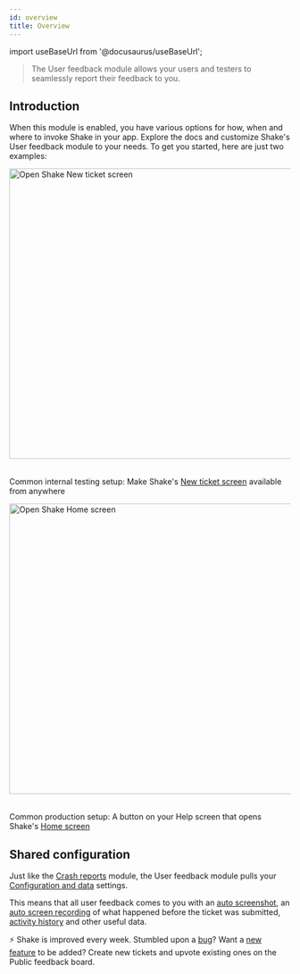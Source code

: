 ```yaml
---
id: overview
title: Overview
---
```


import useBaseUrl from '@docusaurus/useBaseUrl';

>The User feedback module allows your users and testers to seamlessly report their feedback to you.

## Introduction

When this module is enabled, you have various options for how, when and where to invoke Shake in your app.
Explore the docs and customize Shake's User feedback module to your needs.
To get you started, here are just two examples:

<table class="media-container mt-50">
<img
  alt="Open Shake New ticket screen"
  width="520"
  src={useBaseUrl('screens/open-shake-new-ticket-screen@2x.png')}
/>
</table>
<p class="p2 center-align">Common internal testing setup: Make Shake's <a href="/android/shake-ui/new-ticket-screen/">New ticket screen</a> available from anywhere</p>

<table class="media-container mt-50">
<img
  alt="Open Shake Home screen"
  width="520"
  src={useBaseUrl('screens/open-shake-home-screen@2x.png')}
/>
</table>
<p class="p2 center-align">Common production setup: A button on your Help screen that opens Shake's <a href="/android/shake-ui/home-screen/">Home screen</a></p>



## Shared configuration

Just like the [Crash reports](android/crash-reports/overview.md) module, the User feedback module pulls your
[Configuration and data](/android/configuration-and-data/overview.md) settings.

This means that all user feedback comes to you with an [auto screenshot](/android/configuration-and-data/auto-screenshot.md),
an [auto screen recording](/android/configuration-and-data/auto-screen-recording.md)
of what happened before the ticket was submitted, [activity history](/android/configuration-and-data/activity-history.md) and other useful data.

<p class="p2 mt-80 mb-10">⚡️ Shake is improved every week.
Stumbled upon a <a href="https://feedback.shakebugs.com/bugs">bug</a>?
Want a <a href="https://feedback.shakebugs.com/feature-requests">new feature</a> to be added?
Create new tickets and upvote existing ones on the Public feedback board.</p>
<p></p>
